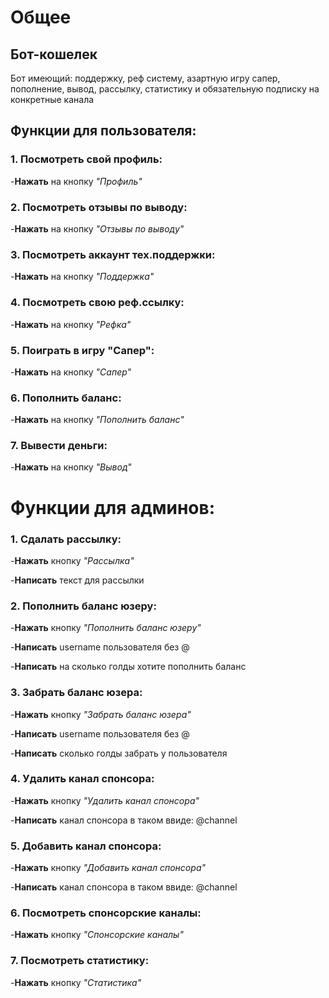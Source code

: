 # Общее
## Бот-кошелек
Бот имеющий: поддержку, реф систему, азартную игру сапер, пополнение, вывод, рассылку, статистику и обязательную подписку на конкретные канала

## Функции для пользователя:
### 1. Посмотреть свой профиль:
-**Нажать** на кнопку _"Профиль"_
   
### 2. Посмотреть отзывы по выводу:
-**Нажать** на кнопку _"Отзывы по выводу"_
   
### 3. Посмотреть аккаунт тех.поддержки:
-**Нажать** на кнопку _"Поддержка"_
   
### 4. Посмотреть свою реф.ссылку:
-**Нажать** на кнопку _"Рефка"_
   
### 5. Поиграть в игру "Сапер":
-**Нажать** на кнопку _"Сапер"_
   
### 6. Пополнить баланс:
-**Нажать** на кнопку _"Пополнить баланс"_
    
### 7. Вывести деньги:
-**Нажать** на кнопку _"Вывод"_
   
# Функции для админов:
### 1. Сдалать рассылку:
-**Нажать** кнопку _"Рассылка"_

-**Написать** текст для рассылки
   
### 2. Пополнить баланс юзеру:
-**Нажать** кнопку _"Пополнить баланс юзеру"_

-**Написать** username пользователя без @

-**Написать** на сколько голды хотите пополнить баланс
   
### 3. Забрать баланс юзера:
-**Нажать** кнопку _"Забрать баланс юзера"_

-**Написать** username пользователя без @

-**Написать** сколько голды забрать у пользователя
   
### 4. Удалить канал спонсора:
-**Нажать** кнопку _"Удалить канал спонсора"_

-**Написать** канал спонсора в таком ввиде: @channel
   
### 5. Добавить канал спонсора:
-**Нажать** кнопку _"Добавить канал спонсора"_

-**Написать** канал спонсора в таком ввиде: @channel
   
### 6. Посмотреть спонсорские каналы:
-**Нажать** кнопку _"Спонсорские каналы"_
    
### 7. Посмотреть статистику:
-**Нажать** кнопку _"Статистика"_





